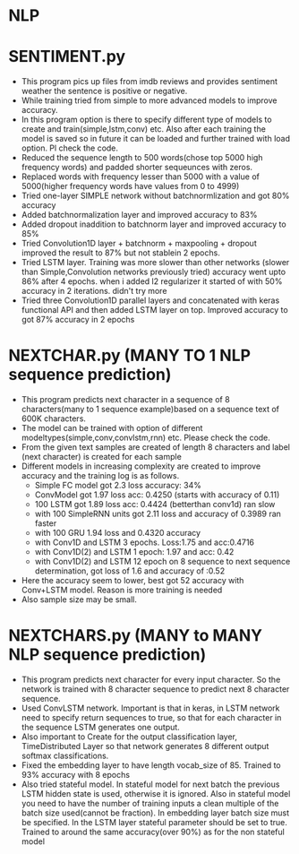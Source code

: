 # NLP
# SENTIMENT.py
* This program pics up files from imdb reviews and provides sentiment weather the sentence is positive or negative.
* While training tried from simple to more advanced models to improve accuracy.
* In this program option is there to specify different type of models to create and train(simple,lstm,conv) etc. Also 
after each training the model is saved so in future it can be loaded and further trained with load option. Pl check the code.
* Reduced the sequence length to 500 words(chose top 5000 high frequency words) and padded shorter sequeunces with zeros.
* Replaced words with frequency lesser than 5000 with a value of 5000(higher frequency words have values from 0 to 4999)
* Tried one-layer SIMPLE network without batchnormlization and got 80% accuracy
* Added batchnormalization layer and improved accuracy to  83%
* Added dropout inaddition to batchnorm layer and improved accuracy to 85%
* Tried Convolution1D layer + batchnorm + maxpooling + dropout improved the result to 87% but not stablein 2 epochs.
* Tried LSTM layer. Training was more slower than other networks (slower than Simple,Convolution networks previously tried)
  accuracy went upto 86% after 4 epochs. when i added l2 regularizer it started of with 50% accuracy in 2 iterations. didn't try more
* Tried three Convolution1D parallel layers and concatenated with keras functional API and then added LSTM layer on top. Improved accuracy to got 87% accuracy in 2 epochs

# NEXTCHAR.py (MANY TO 1 NLP sequence prediction)
* This program predicts next character in a sequence of 8 characters(many to 1 sequence example)based on a sequence text of 600K characters.
* The model can be trained with option of different modeltypes(simple,conv,convlstm,rnn) etc. Please check the code.
* From the given text samples are created of length 8 characters and label (next character) is created for each sample
* Different models in increasing complexity are created to improve accuracy and the training log is as follows.
  * Simple FC model got 2.3 loss accuracy: 34%
  * ConvModel got 1.97 loss acc: 0.4250 (starts with accuracy of 0.11)
  * 100 LSTM got 1.89 loss acc: 0.4424 (betterthan conv1d) ran slow
  * with 100 SimpleRNN units got 2.11 loss and accuracy of 0.3989 ran faster
  * with 100 GRU  1.94 loss and 0.4320 accuracy
  * with Conv1D and LSTM 3 epochs. Loss:1.75 and acc:0.4716
  * with Conv1D(2) and LSTM  1 epoch: 1.97 and acc: 0.42
  * with Conv1D(2) and LSTM 12 epoch on 8 sequence to next sequence
   determination, got loss of 1.6 and accuracy of :0.52
 * Here the accuracy seem to lower, best got 52 accuracy with Conv+LSTM model. Reason is more training is needed
 * Also sample size may be small.
 
 # NEXTCHARS.py (MANY to MANY NLP sequence prediction)
 * This program predicts next character for every input character. So the network is trained with 8 character sequence to predict next 8 character sequence.
 * Used ConvLSTM network. Important is that in keras, in LSTM network need to specify return sequences to true, so that for each character in the sequence LSTM generates one output.
 * Also important to Create for the output classification layer, TimeDistributed Layer so that network generates 8 different output softmax classifications.
 * Fixed the embedding layer to have length vocab_size of 85. Trained to 93%
    accuracy with 8 epochs
 * Also tried stateful model. In stateful model for next batch the previous LSTM hidden state is used, otherwise it is ignored.
   Also in stateful model you need to have the number of training inputs a clean multiple of the batch size used(cannot be fraction). In embedding layer batch size must be specified. In the LSTM layer stateful parameter should be set to true. Trained to around the same accuracy(over 90%) as for the non stateful model

   

